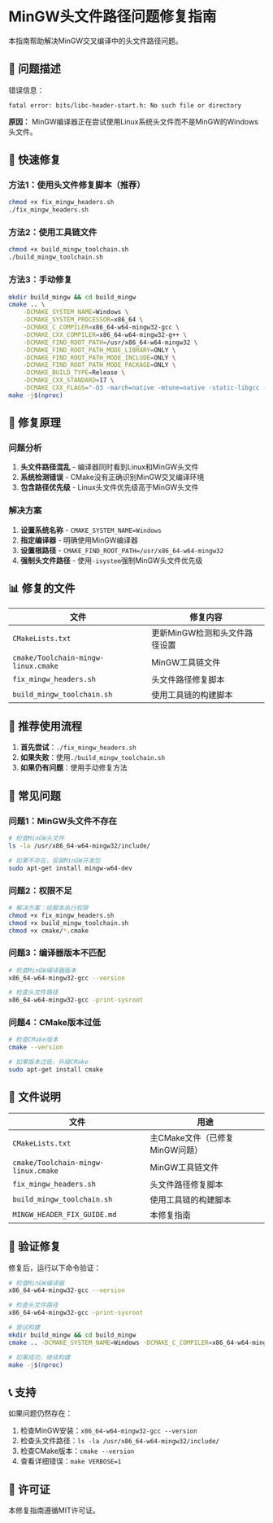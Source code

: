 # MinGW头文件路径问题修复指南

本指南帮助解决MinGW交叉编译中的头文件路径问题。

## 🚨 问题描述

错误信息：
```
fatal error: bits/libc-header-start.h: No such file or directory
```

**原因：** MinGW编译器正在尝试使用Linux系统头文件而不是MinGW的Windows头文件。

## 🚀 快速修复

### 方法1：使用头文件修复脚本（推荐）
```bash
chmod +x fix_mingw_headers.sh
./fix_mingw_headers.sh
```

### 方法2：使用工具链文件
```bash
chmod +x build_mingw_toolchain.sh
./build_mingw_toolchain.sh
```

### 方法3：手动修复
```bash
mkdir build_mingw && cd build_mingw
cmake .. \
    -DCMAKE_SYSTEM_NAME=Windows \
    -DCMAKE_SYSTEM_PROCESSOR=x86_64 \
    -DCMAKE_C_COMPILER=x86_64-w64-mingw32-gcc \
    -DCMAKE_CXX_COMPILER=x86_64-w64-mingw32-g++ \
    -DCMAKE_FIND_ROOT_PATH=/usr/x86_64-w64-mingw32 \
    -DCMAKE_FIND_ROOT_PATH_MODE_LIBRARY=ONLY \
    -DCMAKE_FIND_ROOT_PATH_MODE_INCLUDE=ONLY \
    -DCMAKE_FIND_ROOT_PATH_MODE_PACKAGE=ONLY \
    -DCMAKE_BUILD_TYPE=Release \
    -DCMAKE_CXX_STANDARD=17 \
    -DCMAKE_CXX_FLAGS="-O3 -march=native -mtune=native -static-libgcc -static-libstdc++ -D_WIN32_WINNT=0x0601 -D_WIN32_IE=0x0800 -D_WIN32 -D_WIN64 -D__USE_MINGW_ANSI_STDIO=1 -isystem /usr/x86_64-w64-mingw32/include -isystem /usr/lib/gcc/x86_64-w64-mingw32/13-win32/include"
make -j$(nproc)
```

## 🔧 修复原理

### 问题分析
1. **头文件路径混乱** - 编译器同时看到Linux和MinGW头文件
2. **系统检测错误** - CMake没有正确识别MinGW交叉编译环境
3. **包含路径优先级** - Linux头文件优先级高于MinGW头文件

### 解决方案
1. **设置系统名称** - `CMAKE_SYSTEM_NAME=Windows`
2. **指定编译器** - 明确使用MinGW编译器
3. **设置根路径** - `CMAKE_FIND_ROOT_PATH=/usr/x86_64-w64-mingw32`
4. **强制头文件路径** - 使用`-isystem`强制MinGW头文件优先级

## 📊 修复的文件

| 文件 | 修复内容 |
|------|----------|
| `CMakeLists.txt` | 更新MinGW检测和头文件路径设置 |
| `cmake/Toolchain-mingw-linux.cmake` | MinGW工具链文件 |
| `fix_mingw_headers.sh` | 头文件路径修复脚本 |
| `build_mingw_toolchain.sh` | 使用工具链的构建脚本 |

## 🎯 推荐使用流程

1. **首先尝试**：`./fix_mingw_headers.sh`
2. **如果失败**：使用`./build_mingw_toolchain.sh`
3. **如果仍有问题**：使用手动修复方法

## 🐛 常见问题

### 问题1：MinGW头文件不存在
```bash
# 检查MinGW头文件
ls -la /usr/x86_64-w64-mingw32/include/

# 如果不存在，安装MinGW开发包
sudo apt-get install mingw-w64-dev
```

### 问题2：权限不足
```bash
# 解决方案：给脚本执行权限
chmod +x fix_mingw_headers.sh
chmod +x build_mingw_toolchain.sh
chmod +x cmake/*.cmake
```

### 问题3：编译器版本不匹配
```bash
# 检查MinGW编译器版本
x86_64-w64-mingw32-gcc --version

# 检查头文件路径
x86_64-w64-mingw32-gcc -print-sysroot
```

### 问题4：CMake版本过低
```bash
# 检查CMake版本
cmake --version

# 如果版本过低，升级CMake
sudo apt-get install cmake
```

## 📁 文件说明

| 文件 | 用途 |
|------|------|
| `CMakeLists.txt` | 主CMake文件（已修复MinGW问题） |
| `cmake/Toolchain-mingw-linux.cmake` | MinGW工具链文件 |
| `fix_mingw_headers.sh` | 头文件路径修复脚本 |
| `build_mingw_toolchain.sh` | 使用工具链的构建脚本 |
| `MINGW_HEADER_FIX_GUIDE.md` | 本修复指南 |

## 🎯 验证修复

修复后，运行以下命令验证：

```bash
# 检查MinGW编译器
x86_64-w64-mingw32-gcc --version

# 检查头文件路径
x86_64-w64-mingw32-gcc -print-sysroot

# 尝试构建
mkdir build_mingw && cd build_mingw
cmake .. -DCMAKE_SYSTEM_NAME=Windows -DCMAKE_C_COMPILER=x86_64-w64-mingw32-gcc -DCMAKE_CXX_COMPILER=x86_64-w64-mingw32-g++

# 如果成功，继续构建
make -j$(nproc)
```

## 📞 支持

如果问题仍然存在：

1. 检查MinGW安装：`x86_64-w64-mingw32-gcc --version`
2. 检查头文件路径：`ls -la /usr/x86_64-w64-mingw32/include/`
3. 检查CMake版本：`cmake --version`
4. 查看详细错误：`make VERBOSE=1`

## 📄 许可证

本修复指南遵循MIT许可证。

